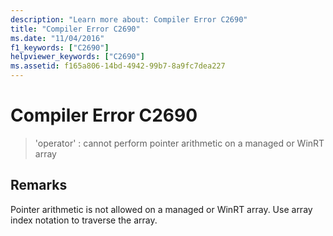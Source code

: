 ```yaml
---
description: "Learn more about: Compiler Error C2690"
title: "Compiler Error C2690"
ms.date: "11/04/2016"
f1_keywords: ["C2690"]
helpviewer_keywords: ["C2690"]
ms.assetid: f165a806-14bd-4942-99b7-8a9fc7dea227
---
```

# Compiler Error C2690

> 'operator' : cannot perform pointer arithmetic on a managed or WinRT array

## Remarks

Pointer arithmetic is not allowed on a managed or WinRT array. Use array index notation to traverse the array.
